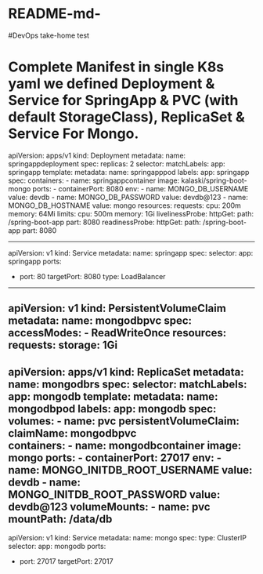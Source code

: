 # README-md-
#DevOps take-home test

# Complete Manifest in single K8s yaml we defined Deployment & Service for SpringApp & PVC (with default  StorageClass), ReplicaSet & Service For Mongo.

apiVersion: apps/v1
kind: Deployment
metadata:
  name: springappdeployment
spec:
  replicas: 2
  selector:
    matchLabels:
      app: springapp
  template:
    metadata:
      name: springapppod
      labels:
        app: springapp
    spec:
      containers:
      - name: springappcontainer
        image: kalaski/spring-boot-mongo
        ports:
        - containerPort: 8080
        env:
        - name: MONGO_DB_USERNAME
          value: devdb
        - name: MONGO_DB_PASSWORD
          value: devdb@123
        - name: MONGO_DB_HOSTNAME
          value: mongo 
        resources:
          requests:
            cpu: 200m
            memory: 64Mi
          limits:
            cpu: 500m
            memory: 1Gi
        livelinessProbe:
          httpGet:
            path: /spring-boot-app
            part: 8080
        readinessProbe:
          httpGet:
            path: /spring-boot-app
            part: 8080
            
---
apiVersion: v1
kind: Service
metadata:
  name: springapp
spec:
  selector:
    app: springapp
  ports:
  - port: 80
    targetPort: 8080
  type: LoadBalancer
---
apiVersion: v1
kind: PersistentVolumeClaim
metadata:
  name: mongodbpvc 
spec:
  accessModes:
    - ReadWriteOnce
  resources:
    requests:
      storage: 1Gi
---
apiVersion: apps/v1
kind: ReplicaSet
metadata:
  name: mongodbrs
spec:
  selector:
    matchLabels:
      app: mongodb
  template:
     metadata:
       name: mongodbpod
       labels:
         app: mongodb
     spec:
       volumes:
       - name: pvc
         persistentVolumeClaim:
           claimName: mongodbpvc     
       containers:
       - name: mongodbcontainer
         image: mongo
         ports:
         - containerPort: 27017
         env:
         - name: MONGO_INITDB_ROOT_USERNAME
           value: devdb
         - name: MONGO_INITDB_ROOT_PASSWORD
           value: devdb@123
         volumeMounts:
         - name: pvc
           mountPath: /data/db   
---
apiVersion: v1
kind: Service
metadata:
  name: mongo
spec:
  type: ClusterIP
  selector:
    app: mongodb
  ports:
  - port: 27017
    targetPort: 27017
